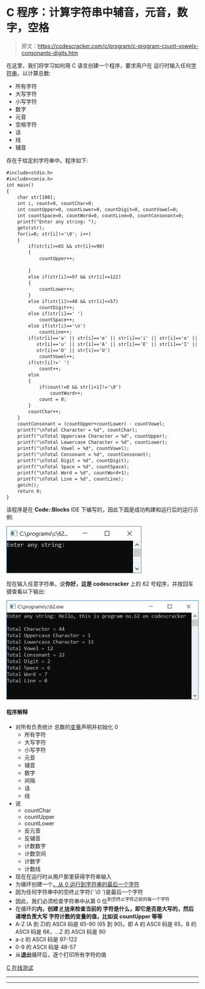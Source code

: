 # C 程序：计算字符串中辅音，元音，数字，空格

> 原文：<https://codescracker.com/c/program/c-program-count-vowels-consonants-digits.htm>

在这里，我们将学习如何用 C 语言创建一个程序，要求用户在 运行时输入任何[字符串](/c/c-strings.htm)，以计算总数:

*   所有字符
*   大写字符
*   小写字符
*   数字
*   元音
*   空格字符
*   话
*   线
*   辅音

存在于给定的字符串中。程序如下:

```
#include<stdio.h>
#include<conio.h>
int main()
{
    char str[100];
    int i, count=0, countChar=0;
    int countUpper=0, countLower=0, countDigit=0, countVowel=0;
    int countSpace=0, countWord=0, countLine=0, countConsonant=0;
    printf("Enter any string: ");
    gets(str);
    for(i=0; str[i]!='\0'; i++)
    {
        if(str[i]>=65 && str[i]<=90)
        {
            countUpper++;

        }
        else if(str[i]>=97 && str[i]<=122)
        {
            countLower++;
        }
        else if(str[i]>=48 && str[i]<=57)
            countDigit++;
        else if(str[i]==' ')
            countSpace++;
        else if(str[i]=='\n')
            countLine++;
        if(str[i]=='a' || str[i]=='e' || str[i]=='i' || str[i]=='o' ||
           str[i]=='u' || str[i]=='A' || str[i]=='E' || str[i]=='I' ||
           str[i]=='O' || str[i]=='U')
            countVowel++;
        if(str[i]!=' ')
            count++;
        else
        {
            if(count!=0 && str[i+1]!='\0')
                countWord++;
            count = 0;
        }
        countChar++;
    }
    countConsonant = (countUpper+countLower) - countVowel;
    printf("\nTotal Character = %d", countChar);
    printf("\nTotal Uppercase Character = %d", countUpper);
    printf("\nTotal Lowercase Character = %d", countLower);
    printf("\nTotal Vowel = %d", countVowel);
    printf("\nTotal Consonant = %d", countConsonant);
    printf("\nTotal Digit = %d", countDigit);
    printf("\nTotal Space = %d", countSpace);
    printf("\nTotal Word = %d", countWord+1);
    printf("\nTotal Line = %d", countLine);
    getch();
    return 0;
}
```

该程序是在 **Code::Blocks** IDE 下编写的，因此下面是成功构建和运行后的运行示例:

![c count vowels consonants spaces digits](img/c82d13c971d172d0e03de1b2ece71c5f.png)

现在输入任意字符串，说**你好，这是 codescracker** 上的 62 号程序，并按回车键查看以下输出:

![count digits vowels consonants spaces c](img/3588cbc9a7bf41912ca48bf771f8c46f.png)

#### 程序解释

*   对所有负责统计 总数的[变量](/c/c-variables.htm)声明并初始化 0
    *   所有字符
    *   大写字符
    *   小写字符
    *   元音
    *   辅音
    *   数字
    *   间隔
    *   话
    *   线
*   说
    *   countChar
    *   countUpper
    *   countLower
    *   反元音
    *   反辅音
    *   计数数字
    *   计数空间
    *   计数字
    *   计数线
*   现在在运行时从用户那里获得字符串输入
*   为循环创建一个[，从 0 运行到字符串的最后一个字符](/c/c-for-loop.htm)
*   因为任何字符串中的空终止字符(' \0 ')是最后一个字符
*   因此，我们必须检查字符串中从第 0 位<sup>到空终止字符之前的每一个字符</sup>
*   在循环的**内，创建 [if 块](/c/c-if-statement.htm)来检查当前的 字符是什么，即它是否是大写的，然后递增负责大写 字符计数的变量的值，比如说 **countUpper** 等等**
*   A-Z (A 到 Z)的 ASCII 码是 65-90 (65 到 90)。即 A 的 ASCII 码是 65，B 的 ASCII 码是 66，...Z 的 ASCII 码是 90
*   a-z 的 ASCII 码是 97-122
*   0-9 的 ASCII 码是 48-57
*   从**退出**循环后，逐个打印所有字符的值

[C 在线测试](/exam/showtest.php?subid=2)

* * *

* * *
